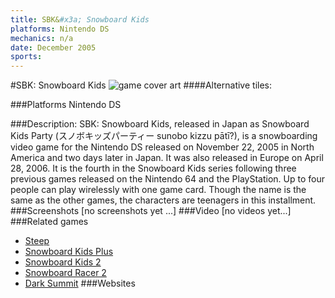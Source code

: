 ```yaml
---
title: SBK&#x3a; Snowboard Kids
platforms: Nintendo DS
mechanics: n/a
date: December 2005
sports: 
---
```

#SBK: Snowboard Kids
![game cover art](//images.igdb.com/igdb/image/upload/t_cover_big/iqlqwsfog1xg6rzwqgts.jpg "Logo Title Text 1")
####Alternative tiles:

###Platforms
Nintendo DS

###Description:
SBK: Snowboard Kids, released in Japan as Snowboard Kids Party (スノボキッズパーティー sunobo kizzu pātī?), is a snowboarding video game for the Nintendo DS released on November 22, 2005 in North America and two days later in Japan. It was also released in Europe on April 28, 2006. It is the fourth in the Snowboard Kids series following three previous games released on the Nintendo 64 and the PlayStation. Up to four people can play wirelessly with one game card. Though the name is the same as the other games, the characters are teenagers in this installment.
###Screenshots
[no screenshots yet ...]
###Video
[no videos yet...]
###Related games
* [Steep](/games/steep-19554/)
* [Snowboard Kids Plus](/games/snowboard-kids-plus-72103/)
* [Snowboard Kids 2](/games/snowboard-kids-2-3343/)
* [Snowboard Racer 2](/games/snowboard-racer-2-70560/)
* [Dark Summit](/games/dark-summit-3869/)
###Websites

